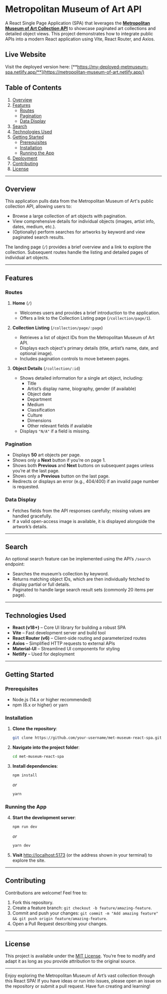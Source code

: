 # Metropolitan Museum of Art API

A React Single Page Application (SPA) that leverages the **[Metropolitan Museum of Art Collection API](https://collectionapi.metmuseum.org/public/collection/v1/)** to showcase paginated art collections and detailed object views. This project demonstrates how to integrate public APIs into a modern React application using Vite, React Router, and Axios.

## Live Website

Visit the deployed version here: [**https://my-deployed-metmuseum-spa.netlify.app/**](https://metropolitan-museum-of-art.netlify.app/)

## Table of Contents

1. [Overview](#overview)  
2. [Features](#features)  
   - [Routes](#routes)  
   - [Pagination](#pagination)  
   - [Data Display](#data-display)  
3. [Search](#search-optional)  
4. [Technologies Used](#technologies-used)  
5. [Getting Started](#getting-started)  
   - [Prerequisites](#prerequisites)  
   - [Installation](#installation)  
   - [Running the App](#running-the-app)  
6. [Deployment](#deployment)    
8. [Contributing](#contributing)  
9. [License](#license)  

---

## Overview

This application pulls data from the Metropolitan Museum of Art's public collection API, allowing users to:

- Browse a large collection of art objects with pagination.  
- View comprehensive details for individual objects (images, artist info, dates, medium, etc.).  
- (Optionally) perform searches for artworks by keyword and view paginated search results.

The landing page (`/`) provides a brief overview and a link to explore the collection. Subsequent routes handle the listing and detailed pages of individual art objects.

---

## Features

### Routes

1. **Home** (`/`)
   - Welcomes users and provides a brief introduction to the application.
   - Offers a link to the Collection Listing page (`/collection/page/1`).

2. **Collection Listing** (`/collection/page/:page`)
   - Retrieves a list of object IDs from the Metropolitan Museum of Art API.
   - Displays each object's primary details (title, artist’s name, date, and optional image).
   - Includes pagination controls to move between pages.

3. **Object Details** (`/collection/:id`)
   - Shows detailed information for a single art object, including:
     - Title
     - Artist’s display name, biography, gender (if available)
     - Object date
     - Department
     - Medium
     - Classification
     - Culture
     - Dimensions
     - Other relevant fields if available
   - Displays `"N/A"` if a field is missing.

### Pagination

- Displays **50** art objects per page.  
- Shows only a **Next** button if you’re on page 1.  
- Shows both **Previous** and **Next** buttons on subsequent pages unless you’re at the last page.  
- Shows only a **Previous** button on the last page.  
- Redirects or displays an error (e.g., 404/400) if an invalid page number is requested.

### Data Display

- Fetches fields from the API responses carefully; missing values are handled gracefully.  
- If a valid open-access image is available, it is displayed alongside the artwork’s details.  

---

## Search 

An optional search feature can be implemented using the API’s `/search` endpoint:  
- Searches the museum’s collection by keyword.  
- Returns matching object IDs, which are then individually fetched to display partial or full details.  
- Paginated to handle large search result sets (commonly 20 items per page).

---

## Technologies Used

- **React (v18+)** – Core UI library for building a robust SPA  
- **Vite** – Fast development server and build tool  
- **React Router (v6)** – Client-side routing and parameterized routes  
- **Axios** – Simplified HTTP requests to external APIs  
- **Material-UI** – Streamlined UI components for styling  
- **Netlify** – Used for deployment  

---

## Getting Started

### Prerequisites

- Node.js (14.x or higher recommended)  
- npm (6.x or higher) or yarn  

### Installation

1. **Clone the repository**:

   ```bash
   git clone https://github.com/your-username/met-museum-react-spa.git
   ```

2. **Navigate into the project folder**:

   ```bash
   cd met-museum-react-spa
   ```

3. **Install dependencies**:

   ```bash
   npm install
   ```
   *or*
   ```bash
   yarn
   ```

### Running the App

4. **Start the development server**:

   ```bash
   npm run dev
   ```
   *or*
   ```bash
   yarn dev
   ```

5. **Visit** [http://localhost:5173](http://localhost:5173) (or the address shown in your terminal) to explore the site.


---

## Contributing

Contributions are welcome! Feel free to:

1. Fork this repository.  
2. Create a feature branch: `git checkout -b feature/amazing-feature`.  
3. Commit and push your changes: `git commit -m "Add amazing feature" && git push origin feature/amazing-feature`.  
4. Open a Pull Request describing your changes.

---

## License

This project is available under the [MIT License](./LICENSE). You’re free to modify and adapt it as long as you provide attribution to the original source.

---

Enjoy exploring the Metropolitan Museum of Art’s vast collection through this React SPA! If you have ideas or run into issues, please open an issue on the repository or submit a pull request. Have fun creating and learning!

